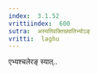 ```yaml
---
index:  3.1.52
vrittiindex:  600
sutra:  अस्यतिवक्तिख्यातिभ्योऽङ्
vritti:  laghu 
---
```


एभ्यश्चलेरङ् स्यात्..

